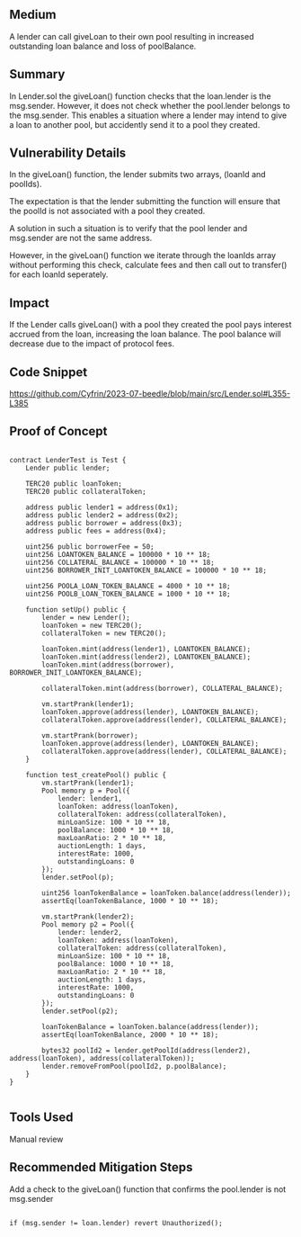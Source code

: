 ## Medium

A lender can call giveLoan to their own pool resulting in increased outstanding loan balance and loss of poolBalance.

## Summary

In Lender.sol the giveLoan() function checks that the loan.lender is the msg.sender. However, it does not check whether the pool.lender belongs to the msg.sender. This enables a situation where a lender may intend to give a loan to another pool, but accidently send it to a pool they created.

## Vulnerability Details

In the giveLoan() function, the lender submits two arrays, (loanId and poolIds).

The expectation is that the lender submitting the function will ensure that the poolId is not associated with a pool they created.

A solution in such a situation is to verify that the pool lender and msg.sender are not the same address.

However, in the giveLoan() function we iterate through the loanIds array without performing this check, calculate fees and then call out to transfer() for each loanId seperately.

## Impact

If the Lender calls giveLoan() with a pool they created the pool pays interest accrued from the loan, increasing the loan balance. The pool balance will decrease due to the impact of protocol fees.

## Code Snippet

https://github.com/Cyfrin/2023-07-beedle/blob/main/src/Lender.sol#L355-L385

## Proof of Concept

```solidity

contract LenderTest is Test {
    Lender public lender;

    TERC20 public loanToken;
    TERC20 public collateralToken;

    address public lender1 = address(0x1);
    address public lender2 = address(0x2);
    address public borrower = address(0x3);
    address public fees = address(0x4);

    uint256 public borrowerFee = 50;
    uint256 LOANTOKEN_BALANCE = 100000 * 10 ** 18;
    uint256 COLLATERAL_BALANCE = 100000 * 10 ** 18;
    uint256 BORROWER_INIT_LOANTOKEN_BALANCE = 100000 * 10 ** 18;

    uint256 POOLA_LOAN_TOKEN_BALANCE = 4000 * 10 ** 18;
    uint256 POOLB_LOAN_TOKEN_BALANCE = 1000 * 10 ** 18;

    function setUp() public {
        lender = new Lender();
        loanToken = new TERC20();
        collateralToken = new TERC20();

        loanToken.mint(address(lender1), LOANTOKEN_BALANCE);
        loanToken.mint(address(lender2), LOANTOKEN_BALANCE);
        loanToken.mint(address(borrower), BORROWER_INIT_LOANTOKEN_BALANCE);

        collateralToken.mint(address(borrower), COLLATERAL_BALANCE);

        vm.startPrank(lender1);
        loanToken.approve(address(lender), LOANTOKEN_BALANCE);
        collateralToken.approve(address(lender), COLLATERAL_BALANCE);

        vm.startPrank(borrower);
        loanToken.approve(address(lender), LOANTOKEN_BALANCE);
        collateralToken.approve(address(lender), COLLATERAL_BALANCE);
    }

    function test_createPool() public {
        vm.startPrank(lender1);
        Pool memory p = Pool({
            lender: lender1,
            loanToken: address(loanToken),
            collateralToken: address(collateralToken),
            minLoanSize: 100 * 10 ** 18,
            poolBalance: 1000 * 10 ** 18,
            maxLoanRatio: 2 * 10 ** 18,
            auctionLength: 1 days,
            interestRate: 1000,
            outstandingLoans: 0
        });
        lender.setPool(p);

        uint256 loanTokenBalance = loanToken.balance(address(lender));
        assertEq(loanTokenBalance, 1000 * 10 ** 18);

        vm.startPrank(lender2);
        Pool memory p2 = Pool({
            lender: lender2,
            loanToken: address(loanToken),
            collateralToken: address(collateralToken),
            minLoanSize: 100 * 10 ** 18,
            poolBalance: 1000 * 10 ** 18,
            maxLoanRatio: 2 * 10 ** 18,
            auctionLength: 1 days,
            interestRate: 1000,
            outstandingLoans: 0
        });
        lender.setPool(p2);

        loanTokenBalance = loanToken.balance(address(lender));
        assertEq(loanTokenBalance, 2000 * 10 ** 18);

        bytes32 poolId2 = lender.getPoolId(address(lender2), address(loanToken), address(collateralToken));
        lender.removeFromPool(poolId2, p.poolBalance);
    }
}


```



## Tools Used

Manual review

## Recommended Mitigation Steps

Add a check to the giveLoan() function that confirms the pool.lender is not msg.sender

```solidity

if (msg.sender != loan.lender) revert Unauthorized();

```





